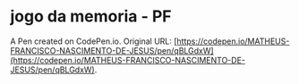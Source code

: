 # jogo da memoria - PF

A Pen created on CodePen.io. Original URL: [https://codepen.io/MATHEUS-FRANCISCO-NASCIMENTO-DE-JESUS/pen/qBLGdxW](https://codepen.io/MATHEUS-FRANCISCO-NASCIMENTO-DE-JESUS/pen/qBLGdxW).

